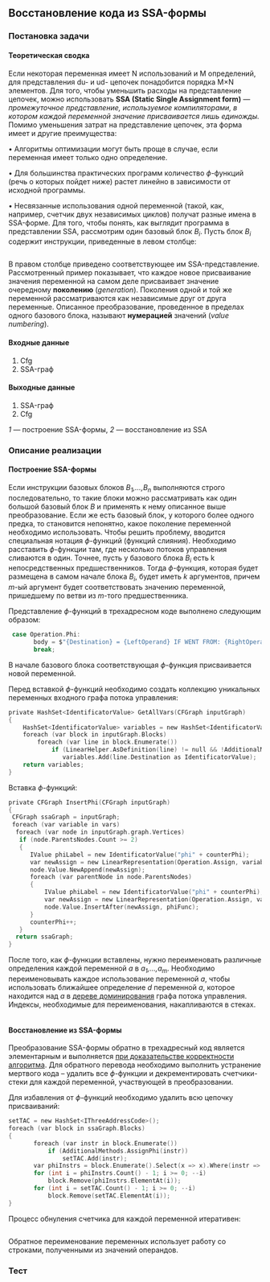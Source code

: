 ## Восстановление кода из SSA-формы

### Постановка задачи

#### Теоретическая сводка

Если некоторая переменная имеет N использований и M определений, для представления du- и ud- цепочек понадобится порядка M×N элементов.
Для того, чтобы уменьшить расходы на представление цепочек, можно использовать **SSA (Static Single Assignment form)** — _промежуточное представление, используемое компиляторами, в котором каждой переменной значение присваивается лишь единожды._
Помимо уменьшения затрат на представление цепочек, эта форма имеет и другие преимущества:

• Алгоритмы оптимизации могут быть проще в случае, если переменная имеет только одно определение.

• Для большинства практических программ количество _ϕ_-функций (речь о которых пойдет ниже) растет линейно в зависимости от исходной
программы.

• Несвязанные использования одной переменной (такой, как, например, счетчик двух независимых циклов) получат разные имена в SSA-форме.
Для того, чтобы понять, как выглядит программа в представлении SSA, рассмотрим один базовый блок _B<SUB>i</SUB>_. Пусть блок _B<SUB>i</SUB>_ содержит инструкции, приведенные в левом столбце:

<img src="https://pp.userapi.com/c834100/v834100400/249f2/KmhkAVFX30o.jpg" alt="">

В правом столбце приведено соответствующее им SSA-представление. Рассмотренный пример показывает, что каждое новое присваивание значения переменной на самом деле присваивает значение очередному **поколению** (_generation_). Поколения одной и той же переменной рассматриваются как независимые друг от друга переменные. Описанное преобразование, проведенное в пределах одного базового блока, называют **нумерацией** значений (_value numbering_).

#### Входные данные

1. Cfg
2. SSA-граф

#### Выходные данные

1. SSA-граф
2. Cfg

_1_ — построение SSA-формы, _2_ — восстановление из SSA

### Описание реализации

#### Построение SSA-формы

Если инструкции базовых блоков _B<SUB>1</SUB>,...,B<SUB>n</SUB>_ выполняются строго последовательно, то такие блоки можно рассматривать как один большой базовый блок _B_ и применять к нему описанное выше преобразование. Если же есть базовый блок, у которого более одного предка, то становится непонятно, какое поколение переменной необходимо использовать. Чтобы решить проблему, вводится специальная нотация _ϕ_-функций (функций слияния). Необходимо расставить _ϕ_-функции там, где несколько потоков управления сливаются в один. Точнее, пусть у базового блока _B<SUB>i</SUB>_ есть k непосредственных предшественников. Тогда _ϕ_-функция, которая будет размещена в самом начале блока _B<SUB>i</SUB>_, будет иметь _k_ аргументов, причем _m_-ый аргумент будет соответствовать значению переменной, пришедшему по ветви из _m_-того предшественника.

Представление _ϕ_-функций в трехадресном коде выполнено следующим образом:
```c sharp
 case Operation.Phi:
       body = $"{Destination} = {LeftOperand} IF WENT FROM: {RightOperand}";
       break;
```
В начале базового блока соответствующая _ϕ_-функция присваивается новой переменной.

Перед вставкой _ϕ_-функций необходимо создать коллекцию уникальных переменных входного графа потока управления:
```c sharp 
private HashSet<IdentificatorValue> GetAllVars(CFGraph inputGraph)
{
    HashSet<IdentificatorValue> variables = new HashSet<IdentificatorValue>();
    foreach (var block in inputGraph.Blocks)
        foreach (var line in block.Enumerate())
            if (LinearHelper.AsDefinition(line) != null && !AdditionalMethods.IsPhiId(line.LeftOperand.Value as IdentificatorValue))
               variables.Add(line.Destination as IdentificatorValue);
    return variables;
} 
``` 

Вставка _ϕ_-функций:
```c sharp
private CFGraph InsertPhi(CFGraph inputGraph)
{
 CFGraph ssaGraph = inputGraph;
 foreach (var variable in vars)
  foreach (var node in inputGraph.graph.Vertices)
   if (node.ParentsNodes.Count >= 2)
   {
      IValue phiLabel = new IdentificatorValue("phi" + counterPhi);
      var newAssign = new LinearRepresentation(Operation.Assign, variable, phiLabel, null);
      node.Value.NewAppend(newAssign);
      foreach (var parentNode in node.ParentsNodes)
      {
          IValue phiLabel = new IdentificatorValue("phi" + counterPhi);
          var newAssign = new LinearRepresentation(Operation.Assign, variable, phiLabel, null);
          node.Value.InsertAfter(newAssign, phiFunc);
      }
      counterPhi++;
   }
  return ssaGraph;
}
```

После того, как _ϕ_-функции вставлены, нужно переименовать различные определения каждой переменной _a_ в _a<SUB>1</SUB>,...,a<SUB>m</SUB>_. Необходимо переименовывать каждое использование переменной _a_, чтобы использовать ближайшее определение _d_ переменной _a_, которое находится над _a_ в [дереве доминирования](25-DominanceFrontier.md) графа потока управления. Индексы, необходимые для переименования, накапливаются в стеках.

<img src="https://pp.userapi.com/c639127/v639127394/5bf0b/pzIC8lqMimE.jpg" alt="">

#### Восстановление из SSA-формы

Преобразование SSA-формы обратно в трехадресный код является элементарным и выполняется [при доказательстве корректности алгоритма](http://ssabook.gforge.inria.fr/latest/book.pdf). Для обратного перевода необходимо выполнить устранение мертвого кода – удалить все _ϕ_-функции и декрементировать счетчики-стеки для каждой переменной, участвующей в преобразовании. 

Для избавления от _ϕ_-функций необходимо удалить всю цепочку присваиваний:

```c sharp
setTAC = new HashSet<IThreeAddressCode>();
foreach (var block in ssaGraph.Blocks)
{
       foreach (var instr in block.Enumerate())
           if (AdditionalMethods.AssignPhi(instr))
               setTAC.Add(instr);
       var phiInstrs = block.Enumerate().Select(x => x).Where(instr => instr.Operation == Operation.Phi);
       for (int i = phiInstrs.Count() - 1; i >= 0; --i)
           block.Remove(phiInstrs.ElementAt(i));
       for (int i = setTAC.Count() - 1; i >= 0; --i)
           block.Remove(setTAC.ElementAt(i));
}
```

Процесс обнуления счетчика для каждой переменной итеративен: 

<img src="https://pp.userapi.com/c834204/v834204814/29656/CHkdSmZANCk.jpg" alt="">   

Обратное переименование переменных использует работу со строками, полученными из значений операндов.

### Тест

```c sharp

```


